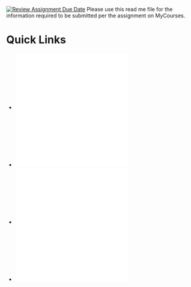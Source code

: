 [![Review Assignment Due Date](https://classroom.github.com/assets/deadline-readme-button-24ddc0f5d75046c5622901739e7c5dd533143b0c8e959d652212380cedb1ea36.svg)](https://classroom.github.com/a/sTwDFqBw)
Please use this read me file for the information required to be submitted per the assignment on MyCourses.

# Quick Links
- ![Ansible Documentation](./ansible/ansible_README.md)
- ![Code Documentation](./code/code_README.md)
- ![Docker Documentation](./docker/docker_README.md)
- ![Vulnerability Report](./documents/vulnerability_report.md)
